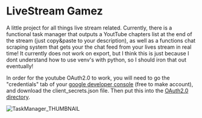 # LiveStream Gamez

A little project for all things live stream related.  Currently, there is a functional task manager that outputs a YoutTube chapters list at the end of the stream (just copy&paste to your description), as well as a functions chat scraping system that gets your the chat feed from your lives stream in real time!  It currently does not work on export, but I think this is just because I dont understand how to use venv's with python, so I should iron that out eventually!

In order for the youtube OAuth2.0 to work, you will need to go the "credentials" tab of your [google developer console](https://console.cloud.google.com/apis/credentials) (free to make account), and download the client_secrets.json file.  Then put this into the [OAuth2.0 directory](https://github.com/ACB-prgm/LiveStreamGamez.nosync/tree/master/ProjectFiles/OAuth2).

![TaskManager_THUMBNAIL](https://user-images.githubusercontent.com/63984796/136270351-0d0e40d7-eb9b-4de4-a471-ba79307c3a16.png)
